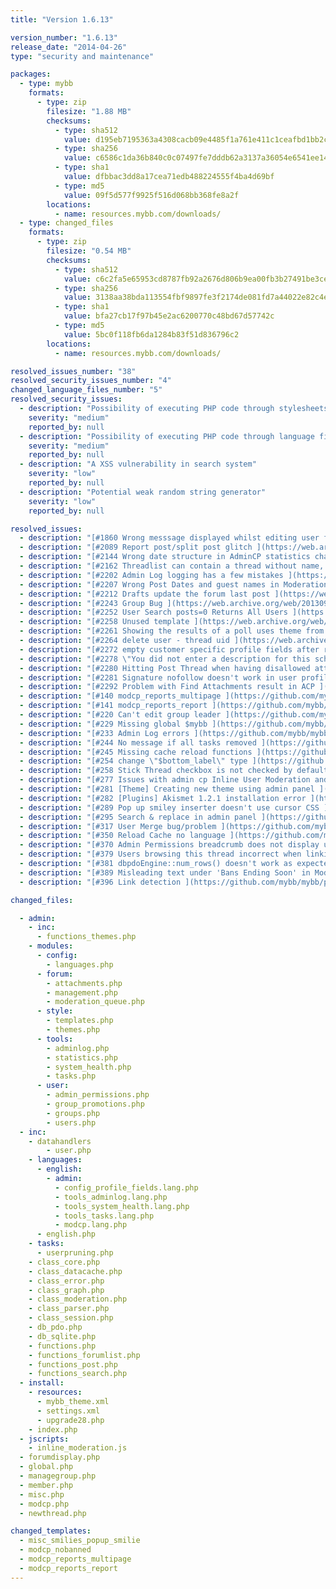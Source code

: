 ```yaml
---
title: "Version 1.6.13"

version_number: "1.6.13"
release_date: "2014-04-26"
type: "security and maintenance"

packages:
  - type: mybb
    formats:
      - type: zip
        filesize: "1.88 MB"
        checksums:
          - type: sha512
            value: d195eb7195363a4308cacb09e4485f1a761e411c1ceafbd1bb2cd4704e8a139934e816a3f67e3445749150dbf8026ffc48484ac5c52b9900682401f9019c34e7
          - type: sha256
            value: c6586c1da36b840c0c07497fe7dddb62a3137a36054e6541ee14a1f0433c09d5
          - type: sha1
            value: dfbbac3dd8a17cea71edb488224555f4ba4d69bf
          - type: md5
            value: 09f5d577f9925f516d068bb368fe8a2f
        locations:
          - name: resources.mybb.com/downloads/
  - type: changed_files
    formats:
      - type: zip
        filesize: "0.54 MB"
        checksums:
          - type: sha512
            value: c6c2fa5e65953cd8787fb92a2676d806b9ea00fb3b27491be3cec77d59a54f4038b424626f3aa469f1eba04ce073a154904123b1dd6ddc70755e8d62f6acf33b
          - type: sha256
            value: 3138aa38bda113554fbf9897fe3f2174de081fd7a44022e82c4e8c922017ae20
          - type: sha1
            value: bfa27cb17f97b45e2ac6200770c48bd67d57742c
          - type: md5
            value: 5bc0f118fb6da1284b83f51d836796c2
        locations:
          - name: resources.mybb.com/downloads/

resolved_issues_number: "38"
resolved_security_issues_number: "4"
changed_language_files_number: "5"
resolved_security_issues:
  - description: "Possibility of executing PHP code through stylesheets"
    severity: "medium"
    reported_by: null
  - description: "Possibility of executing PHP code through language files"
    severity: "medium"
    reported_by: null
  - description: "A XSS vulnerability in search system"
    severity: "low"
    reported_by: null
  - description: "Potential weak random string generator"
    severity: "low"
    reported_by: null

resolved_issues:
  - description: "[#1860 Wrong messsage displayed whilst editing user from mod cp ](https://web.archive.org/web/20130930200856/http://dev.mybb.com/issues/1860)"
  - description: "[#2089 Report post/split post glitch ](https://web.archive.org/web/20130930200856/http://dev.mybb.com/issues/2089)"
  - description: "[#2144 Wrong date structure in AdminCP statistics chart ](https://web.archive.org/web/20130930200856/http://dev.mybb.com/issues/2144)"
  - description: "[#2162 Threadlist can contain a thread without name, id etc. ](https://web.archive.org/web/20130930200856/http://dev.mybb.com/issues/2162)"
  - description: "[#2202 Admin Log logging has a few mistakes ](https://web.archive.org/web/20130930200856/http://dev.mybb.com/issues/2202)"
  - description: "[#2207 Wrong Post Dates and guest names in Moderation Queue ](https://web.archive.org/web/20130930200856/http://dev.mybb.com/issues/2207)"
  - description: "[#2212 Drafts update the forum last post ](https://web.archive.org/web/20130930200856/http://dev.mybb.com/issues/2212)"
  - description: "[#2243 Group Bug ](https://web.archive.org/web/20130930200856/http://dev.mybb.com/issues/2243)"
  - description: "[#2252 User Search posts=0 Returns All Users ](https://web.archive.org/web/20130930200856/http://dev.mybb.com/issues/2252)"
  - description: "[#2258 Unused template ](https://web.archive.org/web/20130930200856/http://dev.mybb.com/issues/2258)"
  - description: "[#2261 Showing the results of a poll uses theme from post with pid equal to poll's id ](https://web.archive.org/web/20130930200856/http://dev.mybb.com/issues/2261)"
  - description: "[#2264 delete user - thread uid ](https://web.archive.org/web/20130930200856/http://dev.mybb.com/issues/2264)"
  - description: "[#2272 empty customer specific profile fields after registration ](https://web.archive.org/web/20130930200856/http://dev.mybb.com/issues/2272)"
  - description: "[#2278 \"You did not enter a description for this scheduled task\" ](https://web.archive.org/web/20130930200856/http://dev.mybb.com/issues/2278)"
  - description: "[#2280 Hitting Post Thread when having disallowed attachment ignores all submitted content ](https://web.archive.org/web/20130930200856/http://dev.mybb.com/issues/2280)"
  - description: "[#2281 Signature nofollow doesn't work in user profile ](https://web.archive.org/web/20130930200856/http://dev.mybb.com/issues/2281)"
  - description: "[#2292 Problem with Find Attachments result in ACP ](https://web.archive.org/web/20130930200856/http://dev.mybb.com/issues/2292)"
  - description: "[#140 modcp_reports_multipage ](https://github.com/mybb/mybb/issues/140)"
  - description: "[#141 modcp_reports_report ](https://github.com/mybb/mybb/issues/141)"
  - description: "[#220 Can't edit group leader ](https://github.com/mybb/mybb/issues/220)"
  - description: "[#229 Missing global $mybb ](https://github.com/mybb/mybb/issues/229)"
  - description: "[#233 Admin Log errors ](https://github.com/mybb/mybb/issues/233)"
  - description: "[#244 No message if all tasks removed ](https://github.com/mybb/mybb/issues/244)"
  - description: "[#245 Missing cache reload functions ](https://github.com/mybb/mybb/issues/245)"
  - description: "[#254 change \"$bottom_label\" type ](https://github.com/mybb/mybb/pull/254)"
  - description: "[#258 Stick Thread checkbox is not checked by default ](https://github.com/mybb/mybb/issues/258)"
  - description: "[#277 Issues with admin cp Inline User Moderation and super administrators ](https://github.com/mybb/mybb/issues/277)"
  - description: "[#281 [Theme] Creating new theme using admin panel ](https://github.com/mybb/mybb/issues/281)"
  - description: "[#282 [Plugins] Akismet 1.2.1 installation error ](https://github.com/mybb/mybb/issues/282)"
  - description: "[#289 Pop up smiley inserter doesn't use cursor CSS ](https://github.com/mybb/mybb/issues/289)"
  - description: "[#295 Search & replace in admin panel ](https://github.com/mybb/mybb/issues/295)"
  - description: "[#317 User Merge bug/problem ](https://github.com/mybb/mybb/issues/31)"
  - description: "[#350 Reload Cache no language ](https://github.com/mybb/mybb/issues/350)"
  - description: "[#370 Admin Permissions breadcrumb does not display username if user is an admin through an additional group ](https://github.com/mybb/mybb/issues/370)"
  - description: "[#379 Users browsing this thread incorrect when linking to post](https://github.com/mybb/mybb/issues/379)"
  - description: "[#381 dbpdoEngine::num_rows() doesn't work as expected ](https://github.com/mybb/mybb/issues/381)"
  - description: "[#389 Misleading text under 'Bans Ending Soon' in ModCP ](https://github.com/mybb/mybb/issues/389)"
  - description: "[#396 Link detection ](https://github.com/mybb/mybb/pull/396)"

changed_files:

  - admin:
    - inc:
      - functions_themes.php
    - modules:
      - config:
        - languages.php
      - forum:
        - attachments.php
        - management.php
        - moderation_queue.php
      - style:
        - templates.php
        - themes.php
      - tools:
        - adminlog.php
        - statistics.php
        - system_health.php
        - tasks.php
      - user:
        - admin_permissions.php
        - group_promotions.php
        - groups.php
        - users.php
  - inc:
    - datahandlers
        - user.php
    - languages:
      - english:
        - admin:
          - config_profile_fields.lang.php
          - tools_adminlog.lang.php
          - tools_system_health.lang.php
          - tools_tasks.lang.php
          - modcp.lang.php
      - english.php
    - tasks:
      - userpruning.php
    - class_core.php
    - class_datacache.php
    - class_error.php
    - class_graph.php
    - class_moderation.php
    - class_parser.php
    - class_session.php
    - db_pdo.php
    - db_sqlite.php
    - functions.php
    - functions_forumlist.php
    - functions_post.php
    - functions_search.php
  - install:
    - resources:
      - mybb_theme.xml
      - settings.xml
      - upgrade28.php
    - index.php
  - jscripts:
    - inline_moderation.js
  - forumdisplay.php
  - global.php
  - managegroup.php
  - member.php
  - misc.php
  - modcp.php
  - newthread.php

changed_templates:
  - misc_smilies_popup_smilie
  - modcp_nobanned
  - modcp_reports_multipage
  - modcp_reports_report
---
```

